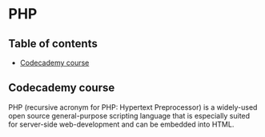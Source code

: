 # PHP

## Table of contents
- [Codecademy course](#Codecademy-course)

## Codecademy course

PHP (recursive acronym for PHP: Hypertext Preprocessor) is a widely-used open source general-purpose scripting language that is especially suited for server-side web-development and can be embedded into HTML.


